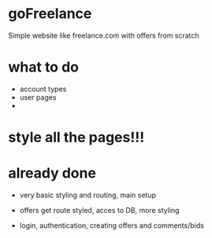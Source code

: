 # goFreelance
Simple website like freelance.com with offers from scratch

# what to do
- account types
- user pages
- 
# style all the pages!!!

# already done
- very basic styling and routing, main setup

- offers get route styled, acces to DB, more styling
- login, authentication, creating offers and comments/bids